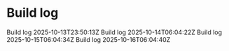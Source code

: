 # Build log
Build log 2025-10-13T23:50:13Z
Build log 2025-10-14T06:04:22Z
Build log 2025-10-15T06:04:34Z
Build log 2025-10-16T06:04:40Z
